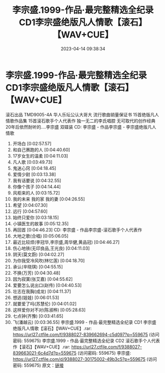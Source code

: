 ﻿---
title: 李宗盛.1999-作品·最完整精选全纪录CD1李宗盛绝版凡人情歌【滚石】【WAV+CUE】
date: 2023-04-14 09:38:34
categories: WAV车载音乐、镜像
tags: 华语中文
---
# 李宗盛.1999-作品·最完整精选全纪录CD1李宗盛绝版凡人情歌【滚石】【WAV+CUE】

滚石出品 TMD9005-4A
华人乐坛公认大哥大 流行歌曲销量保证书 15首绝版凡人情歌作品集 15首滚石歌手个人代表作
独一无二的李氏唱腔 无可取代的创作经典 20年后依然耐听的....李宗盛 双碟装
CD: 李宗盛 - 作品李宗盛 - 李宗盛绝版凡人情歌
01. 开场白 [0:02:57.57]
02. 和自己赛跑的人 [0:04:40.60]
03. 17岁女生的温柔 [0:04:11.03]
04. 凡人歌 [0:03:49.73]
05. 鬼迷心窍 [0:04:18.45]
06. 爱情少尉 [0:03:13.38]
07. 我有话要说 [0:04:32.55]
08. 你像个孩子 [0:04:14.44]
09. 风柜来的人 [0:03:15.72]
10. 我的未来 我的家 我的妻 [0:04:26.55]
11. 希望 [0:04:07.30]
12. 远行 [0:04:57.60]
13. 始终只爱你 [0:03:18.15]
14. 小镇医生的故事 [0:05:12.35]
15. 再回首 [0:04:46.23]
CD: 李宗盛 - 作品李宗盛-滚石歌手个人代表作
01. 大地之歌(合唱) [0:05:06.05]
02. 最近比较烦(李冠华,李宗盛,周华健,黄品冠) [0:04:46.27]
03. 伤心地铁(无印良品,王光良) [0:04:11.03]
04. 阴天(莫文蔚) [0:04:02.27]
05. 为你我受冷风吹(林忆莲) [0:04:18.70]
06. 承认(辛晓琪) [0:04:55.15]
07. 不换(万芳) [0:04:30.48]
08. 因为寂寞(张艾嘉) [0:04:55.62]
09. 爱要怎么说出口(赵传) [0:04:40.53]
10. 壮志在我胸(成龙) [0:04:11.37]
11. 想逃(娃娃) [0:06:01.53]
12. 就要爱了吗(苏慧伦) [0:04:01.02]
13. 这样爱你对不对(陈淑桦) [0:05:28.63]
14. 七点钟(齐豫) [0:03:41.65]
15. 飞(潘越云) [0:03:36.55]
李宗盛.1999 - 作品·最完整精选全纪录 CD1 李宗盛绝版凡人情歌【滚石】【WAV+CUE】.rar: https://url27.ctfile.com/f/9388027-839662694-c5d097?p=559675
(访问密码: 559675)
李宗盛.1999 - 作品·最完整精选全纪录 CD2 滚石歌手个人代表作【滚石】【WAV+CUE】.rar: https://url27.ctfile.com/f/9388027-839663021-6c4d7d?p=559675
(访问密码: 559675)
李宗盛: https://url27.ctfile.com/d/9388027-30175002-49b3c5?p=559675
(访问密码: 559675)
原文：[链接](https://blog.sina.com.cn/s/blog_1647c7e76010311g2.html)